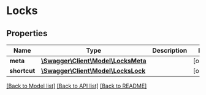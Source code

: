 # Locks

## Properties
Name | Type | Description | Notes
------------ | ------------- | ------------- | -------------
**meta** | [**\Swagger\Client\Model\LocksMeta**](LocksMeta.md) |  | [optional] 
**shortcut** | [**\Swagger\Client\Model\LocksLock**](LocksLock.md) |  | [optional] 

[[Back to Model list]](../README.md#documentation-for-models) [[Back to API list]](../README.md#documentation-for-api-endpoints) [[Back to README]](../README.md)


